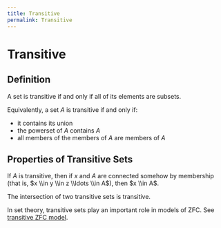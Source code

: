 ```yaml
---
title: Transitive
permalink: Transitive
---
```

# Transitive











## Definition

A set is transitive if and only if all of its elements are subsets.

Equivalently, a set $A$ is transitive if and only if:

-   it contains its union
-   the powerset of $A$ contains $A$
-   all members of the members of $A$ are members of $A$

## Properties of Transitive Sets

If $A$ is transitive, then if $x$ and $A$ are connected somehow by
membership (that is, $x \\in y \\in z \\ldots \\in A$), then $x \\in A$.

The intersection of two transitive sets is transitive.

In set theory, transitive sets play an important role in models of ZFC.
See
<a href="/Transitive_ZFC_model" class="mw-redirect" title="Transitive ZFC model">transitive ZFC model</a>.


